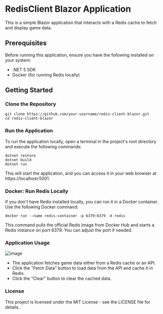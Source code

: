 # RedisClient Blazor Application

This is a simple Blazor application that interacts with a Redis cache to fetch and display game data.

## Prerequisites

Before running this application, ensure you have the following installed on your system:

- .NET 5 SDK
- Docker (for running Redis locally)

## Getting Started

### Clone the Repository
    
    git clone https://github.com/your-username/redis-client-blazor.git
    cd redis-client-blazor
    

### Run the Application

To run the application locally, open a terminal in the project's root directory and execute the following commands:

    
    dotnet restore
    dotnet build
    dotnet run
    

This will start the application, and you can access it in your web browser at https://localhost:5001.

### Docker: Run Redis Locally

If you don't have Redis installed locally, you can run it in a Docker container. Use the following Docker command:

    
    docker run --name redis-container -p 6379:6379 -d redis
    
This command pulls the official Redis image from Docker Hub and starts a Redis instance on port 6379. You can adjust the port if needed.

### Application Usage

![image](https://github.com/abiandreb/RedisClient/assets/26677911/39cccdc1-6329-4918-a27f-b43d30bccc5a)

- The application fetches game data either from a Redis cache or an API.
- Click the "Fetch Data" button to load data from the API and cache it in Redis.
- Click the "Clear" button to clear the cached data.

### License

This project is licensed under the MIT License - see the LICENSE file for details.
